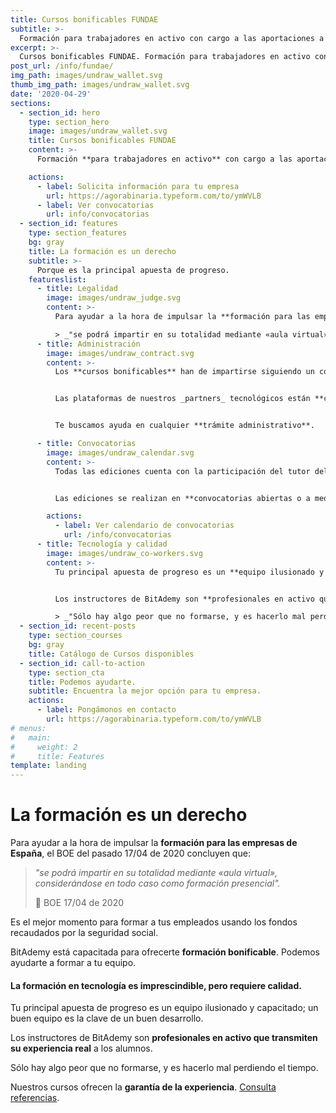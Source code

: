 ```yaml
---
title: Cursos bonificables FUNDAE
subtitle: >-
  Formación para trabajadores en activo con cargo a las aportaciones a la seguridad social.
excerpt: >-
  Cursos bonificables FUNDAE. Formación para trabajadores en activo con cargo a las aportaciones a la seguridad social.
post_url: /info/fundae/
img_path: images/undraw_wallet.svg
thumb_img_path: images/undraw_wallet.svg
date: '2020-04-29'
sections:
  - section_id: hero
    type: section_hero
    image: images/undraw_wallet.svg
    title: Cursos bonificables FUNDAE
    content: >-
      Formación **para trabajadores en activo** con cargo a las aportaciones previas a la seguridad social española.

    actions:
      - label: Solicita información para tu empresa
        url: https://agorabinaria.typeform.com/to/ymWVLB
      - label: Ver convocatorias
        url: info/convocatorias
  - section_id: features
    type: section_features
    bg: gray
    title: La formación es un derecho
    subtitle: >-
      Porque es la principal apuesta de progreso.
    featureslist:
      - title: Legalidad
        image: images/undraw_judge.svg
        content: >-
          Para ayudar a la hora de impulsar la **formación para las empresas de España**, el BOE del pasado 17/04 de 2020 concluyen que:

          > _"se podrá impartir en su totalidad mediante «aula virtual», considerándose en todo caso como formación presencial"._ 📖 BOE 17/04 de 2020
      - title: Administración
        image: images/undraw_contract.svg
        content: >-
          Los **cursos bonificables** han de impartirse siguiendo un conjunto de normas estrictas.


          Las plataformas de nuestros _partners_ tecnológicos están **certificadas** y cumplen con todos los requisitos


          Te buscamos ayuda en cualquier **trámite administrativo**.

      - title: Convocatorias
        image: images/undraw_calendar.svg
        content: >-
          Todas las ediciones cuenta con la participación del tutor del curso. Están **sujetas a calendarios con plazas** limitadas.


          Las ediciones se realizan en **convocatorias abiertas o a medida** para tu empresa.

        actions:
          - label: Ver calendario de convocatorias
            url: /info/convocatorias
      - title: Tecnología y calidad
        image: images/undraw_co-workers.svg
        content: >-
          Tu principal apuesta de progreso es un **equipo ilusionado y capacitado**; un buen equipo es la clave de un buen desarrollo.


          Los instructores de BitAdemy son **profesionales en activo que transmiten su experiencia real** a los alumnos.

          > _"Sólo hay algo peor que no formarse, y es hacerlo mal perdiendo el tiempo."_
  - section_id: recent-posts
    type: section_courses
    bg: gray
    title: Catálogo de Cursos disponibles
  - section_id: call-to-action
    type: section_cta
    title: Podemos ayudarte.
    subtitle: Encuentra la mejor opción para tu empresa.
    actions:
      - label: Pongámonos en contacto
        url: https://agorabinaria.typeform.com/to/ymWVLB
# menus:
#   main:
#     weight: 2
#     title: Features
template: landing
---
```


# La formación es un derecho

Para ayudar a la hora de impulsar la **formación para las empresas de España**, el BOE del pasado 17/04 de 2020 concluyen que:

> _"se podrá impartir en su totalidad mediante «aula virtual», considerándose en todo caso como formación presencial"._
>
> 📖 BOE 17/04 de 2020

Es el mejor momento para formar a tus empleados usando los fondos recaudados por la seguridad social.

BitAdemy está capacitada para ofrecerte **formación bonificable**. Podemos ayudarte a formar a tu equipo.

#### La formación en tecnología es imprescindible, pero requiere calidad.

Tu principal apuesta de progreso es un equipo ilusionado y capacitado; un buen equipo es la clave de un buen desarrollo.

Los instructores de BitAdemy son **profesionales en activo que transmiten su experiencia real** a los alumnos.

Sólo hay algo peor que no formarse, y es hacerlo mal perdiendo el tiempo.

Nuestros cursos ofrecen la **garantía de la experiencia**. [Consulta referencias](https://agorabinaria.typeform.com/to/ymWVLB).
